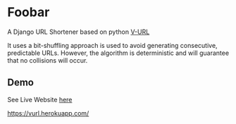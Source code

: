 # Foobar

A Django URL Shortener based on python [V-URL](https://vurl.herokuapp.com/) 

It uses a bit-shuffling approach is used to avoid generating consecutive, predictable URLs. However, the algorithm is deterministic and will guarantee that no collisions will occur.

## Demo

See Live Website [here](https://vurl.herokuapp.com/)  

https://vurl.herokuapp.com/
